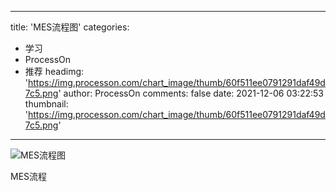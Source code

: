 
---
title: 'MES流程图'
categories: 
 - 学习
 - ProcessOn
 - 推荐
headimg: 'https://img.processon.com/chart_image/thumb/60f511ee0791291daf49d7c5.png'
author: ProcessOn
comments: false
date: 2021-12-06 03:22:53
thumbnail: 'https://img.processon.com/chart_image/thumb/60f511ee0791291daf49d7c5.png'
---

<div>   
<img class="thumb" alt="MES流程图" src="https://img.processon.com/chart_image/thumb/60f511ee0791291daf49d7c5.png" referrerpolicy="no-referrer">
<p>MES流程</p>  
</div>
            